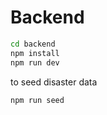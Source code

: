 
# Backend

```bash
cd backend
npm install
npm run dev
```

to seed disaster data
```bash
npm run seed
```